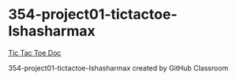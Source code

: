 # 354-project01-tictactoe-Ishasharmax

[Tic Tac Toe Doc](https://docs.google.com/document/d/13wcCfOwJQX0dwGNfvVmT0c9rUCE7ikDt7kYgb34hqW0/edit?usp=sharing)


354-project01-tictactoe-Ishasharmax created by GitHub Classroom

